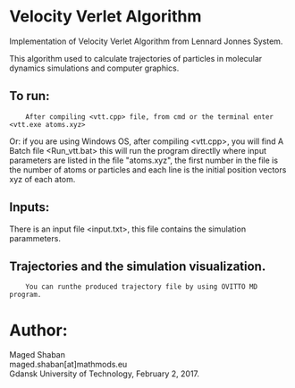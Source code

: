 # Velocity Verlet Algorithm
Implementation of Velocity Verlet Algorithm from Lennard Jonnes System.

This algorithm used to calculate trajectories of particles in molecular dynamics simulations and computer graphics.



## To run:
        After compiling <vtt.cpp> file, from cmd or the terminal enter <vtt.exe atoms.xyz>
      
Or: if you are using Windows OS, after compiling <vtt.cpp>, you will find A Batch file <Run_vtt.bat>
      this will run the program directlly where input parameters are listed in the file "atoms.xyz", the first number in the file is the number of atoms or particles and each line is the initial position vectors xyz of each atom.

## Inputs:
There is an input file <input.txt>, this file contains the simulation parammeters.

## Trajectories and the simulation visualization.
        You can runthe produced trajectory file by using OVITTO MD program.
  

# Author:
 Maged Shaban <br />
 maged.shaban[at]mathmods.eu <br />
 Gdansk University of Technology, February 2, 2017. 
